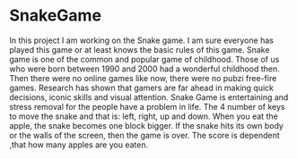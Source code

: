# SnakeGame
In this project I am working on the Snake game. I am sure everyone has played this game or at least knows the basic rules of this game. 
Snake game is one of the common and popular game of childhood. Those of us who were born between 1990 and 2000 had a wonderful childhood then. 
Then there were no online games like now, there were no pubzi free-fire games.
Research has shown that gamers are far ahead in making quick decisions, iconic skills and visual attention.
Snake Game is entertaining and stress removal for the people have a problem in life.
The 4 number of keys to move the snake and that is: left, right, up and down.
When you eat the apple, the snake becomes one block bigger. If the snake hits its own body or  the walls of the screen, then  the game is over. The score is dependent ,that how many apples are you eaten. 
